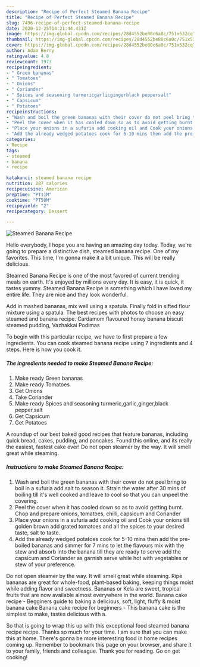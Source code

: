 ```yaml
---
description: "Recipe of Perfect Steamed Banana Recipe"
title: "Recipe of Perfect Steamed Banana Recipe"
slug: 7496-recipe-of-perfect-steamed-banana-recipe
date: 2020-12-25T14:21:44.431Z
image: https://img-global.cpcdn.com/recipes/28d4552be80c6a0c/751x532cq70/steamed-banana-recipe-recipe-main-photo.jpg
thumbnail: https://img-global.cpcdn.com/recipes/28d4552be80c6a0c/751x532cq70/steamed-banana-recipe-recipe-main-photo.jpg
cover: https://img-global.cpcdn.com/recipes/28d4552be80c6a0c/751x532cq70/steamed-banana-recipe-recipe-main-photo.jpg
author: Adam Berry
ratingvalue: 4.8
reviewcount: 1973
recipeingredient:
- " Green bananas"
- " Tomatoes"
- " Onions"
- " Coriander"
- " Spices and seasoning turmericgarlicgingerblack peppersalt"
- " Capsicum"
- " Potatoes"
recipeinstructions:
- "Wash and boil the green bananas with their cover do not peel bring to boil in a sufuria add salt to season it. Strain the water after 30 mins of boiling till it&#39;s well cooked and leave to cool so that you can unpeel the covering."
- "Peel the cover when it has cooled down so as to avoid getting burnt. Chop and prepare onions, tomatoes, chilli, capsicum and Coriander"
- "Place your onions in a sufuria add cooking oil and Cook your onions till golden brown add grated tomatoes and all the spices to your desired taste, salt to taste."
- "Add the already wedged potatoes cook for 5-10 mins then add the pre-boiled bananas and simmer for 7 mins to let the flavours mix with the stew and absorb into the banana till they are ready to serve add the capsicum and Coriander as garnish serve while hot with vegetables or stew of your preference."
categories:
- Recipe
tags:
- steamed
- banana
- recipe

katakunci: steamed banana recipe 
nutrition: 287 calories
recipecuisine: American
preptime: "PT11M"
cooktime: "PT50M"
recipeyield: "2"
recipecategory: Dessert

---
```



![Steamed Banana Recipe](https://img-global.cpcdn.com/recipes/28d4552be80c6a0c/751x532cq70/steamed-banana-recipe-recipe-main-photo.jpg)

Hello everybody, I hope you are having an amazing day today. Today, we're going to prepare a distinctive dish, steamed banana recipe. One of my favorites. This time, I'm gonna make it a bit unique. This will be really delicious.

Steamed Banana Recipe is one of the most favored of current trending meals on earth. It's enjoyed by millions every day. It is easy, it is quick, it tastes yummy. Steamed Banana Recipe is something which I have loved my entire life. They are nice and they look wonderful.

Add in mashed bananas, mix well using a spatula. Finally fold in sifted flour mixture using a spatula. The best recipes with photos to choose an easy steamed and banana recipe. Cardamom flavoured honey banana biscuit steamed pudding, Vazhakkai Podimas


To begin with this particular recipe, we have to first prepare a few ingredients. You can cook steamed banana recipe using 7 ingredients and 4 steps. Here is how you cook it.

<!--inarticleads1-->

##### The ingredients needed to make Steamed Banana Recipe:

1. Make ready  Green bananas
1. Make ready  Tomatoes
1. Get  Onions
1. Take  Coriander
1. Make ready  Spices and seasoning turmeric,garlic,ginger,black pepper,salt
1. Get  Capsicum
1. Get  Potatoes


A roundup of our best baked good recipes that feature bananas, including quick bread, cakes, pudding, and pancakes. Found this online, and its really the easiest, fastest cake ever! Do not open steamer by the way. It will smell great while steaming. 

<!--inarticleads2-->

##### Instructions to make Steamed Banana Recipe:

1. Wash and boil the green bananas with their cover do not peel bring to boil in a sufuria add salt to season it. Strain the water after 30 mins of boiling till it&#39;s well cooked and leave to cool so that you can unpeel the covering.
1. Peel the cover when it has cooled down so as to avoid getting burnt. Chop and prepare onions, tomatoes, chilli, capsicum and Coriander
1. Place your onions in a sufuria add cooking oil and Cook your onions till golden brown add grated tomatoes and all the spices to your desired taste, salt to taste.
1. Add the already wedged potatoes cook for 5-10 mins then add the pre-boiled bananas and simmer for 7 mins to let the flavours mix with the stew and absorb into the banana till they are ready to serve add the capsicum and Coriander as garnish serve while hot with vegetables or stew of your preference.


Do not open steamer by the way. It will smell great while steaming. Ripe bananas are great for whole-food, plant-based baking, keeping things moist while adding flavor and sweetness. Bananas or Kela are sweet, tropical fruits that are now available almost everywhere in the world. Banana cake recipe - Begginers guide to baking a delicious, soft, light, fluffy &amp; moist banana cake Banana cake recipe for beginners - This banana cake is the simplest to make, tastes delicious with a. 

So that is going to wrap this up with this exceptional food steamed banana recipe recipe. Thanks so much for your time. I am sure that you can make this at home. There's gonna be more interesting food in home recipes coming up. Remember to bookmark this page on your browser, and share it to your family, friends and colleague. Thank you for reading. Go on get cooking!
